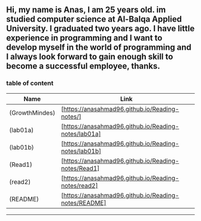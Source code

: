 **Hi, my name is Anas, I am 25 years old. im studied computer science at Al-Balqa Applied University. I graduated two years ago. I have little experience in programming and I want to develop myself in the world of programming and I always look forward to gain enough skill to become a successful employee, thanks.**
  ----------------
  ### table of content

  Name  | Link
  ------------- | -------------
  (GrowthMindes)	  | [https://anasahmad96.github.io/Reading-notes/]
(lab01a) |	[https://anasahmad96.github.io/Reading-notes/lab01a] 
(lab01b)	  | [https://anasahmad96.github.io/Reading-notes/lab01b]
 (Read1) | [https://anasahmad96.github.io/Reading-notes/Read1]
(read2) |	[https://anasahmad96.github.io/Reading-notes/read2] 
(README)	  | [https://anasahmad96.github.io/Reading-notes/README]
  ----------------